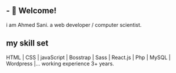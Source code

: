 ## - 👋 Welcome!
 i am Ahmed Sani.
 a web developer / computer scientist.
##  my skill set
 HTML | CSS | javaScript | Bosstrap  | Sass | React.js 
| Php | MySQL | Wordpress |...
 working experience 3+ years. 
 
